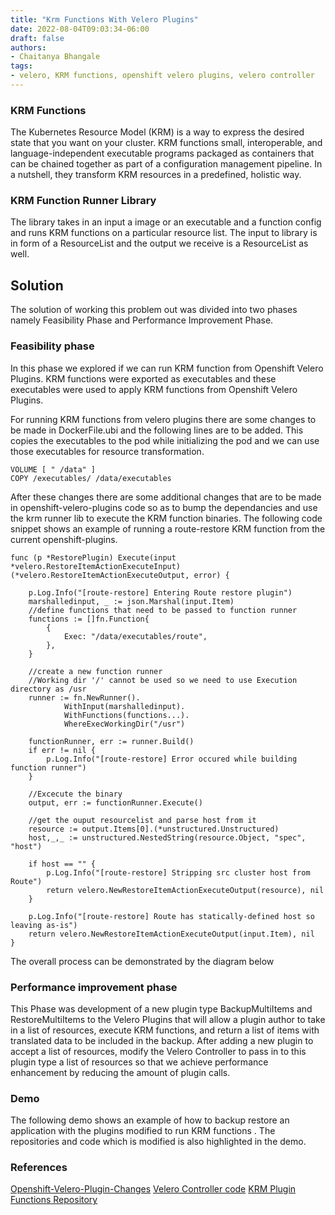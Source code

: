 ```yaml
---
title: "Krm Functions With Velero Plugins"
date: 2022-08-04T09:03:34-06:00
draft: false
authors:
- Chaitanya Bhangale
tags:
- velero, KRM functions, openshift velero plugins, velero controller
---
```

### KRM Functions
The Kubernetes Resource Model (KRM) is a way to express the desired state that you want on your cluster. KRM functions small, interoperable, and language-independent executable programs packaged as containers that can be chained together as part of a configuration management pipeline. In a nutshell, they transform KRM resources in a predefined, holistic way.


### KRM Function Runner Library
The library takes in an input a image or an executable and a function config and runs KRM functions on a particular resource list. The input to library is in form of a ResourceList and the output we receive is a ResourceList as well.

## Solution
The solution of working this problem out was divided into two phases namely Feasibility Phase and Performance Improvement Phase.

### Feasibility phase
In this phase we explored if we can run KRM function from Openshift Velero Plugins. KRM functions were exported as executables and these executables were used to apply KRM functions from Openshift Velero Plugins.

For running KRM functions from velero plugins there are some changes to be made in DockerFile.ubi and the following lines are to be added. This copies the executables  to the pod while initializing the pod and we can use those executables for resource transformation. 

    VOLUME [ " /data" ]
    COPY /executables/ /data/executables

After these changes there are some additional changes that are to be made in openshift-velero-plugins code so as to bump the dependancies and use the krm runner lib to execute the KRM function binaries. The following code snippet shows an example of running a route-restore KRM function from the current openshift-plugins.

    func (p *RestorePlugin) Execute(input *velero.RestoreItemActionExecuteInput) (*velero.RestoreItemActionExecuteOutput, error) {
    
    	p.Log.Info("[route-restore] Entering Route restore plugin")
    	marshalledinput, _ := json.Marshal(input.Item)
    	//define functions that need to be passed to function runner
    	functions := []fn.Function{
    		{
    			Exec: "/data/executables/route",
    		},
    	}
    
    	//create a new function runner
    	//Working dir '/' cannot be used so we need to use Execution directory as /usr
    	runner := fn.NewRunner().
    			WithInput(marshalledinput).
    			WithFunctions(functions...).
    			WhereExecWorkingDir("/usr")
    
    	functionRunner, err := runner.Build()
    	if err != nil {
    		p.Log.Info("[route-restore] Error occured while building function runner")
    	}
    
    	//Excecute the binary
    	output, err := functionRunner.Execute()
    
    	//get the ouput resourcelist and parse host from it 
    	resource := output.Items[0].(*unstructured.Unstructured)
    	host,_,_ := unstructured.NestedString(resource.Object, "spec", "host")
    
    	if host == "" {
    		p.Log.Info("[route-restore] Stripping src cluster host from Route")
    		return velero.NewRestoreItemActionExecuteOutput(resource), nil
    	}
    
    	p.Log.Info("[route-restore] Route has statically-defined host so leaving as-is")
    	return velero.NewRestoreItemActionExecuteOutput(input.Item), nil
    }

The overall process can be demonstrated by the diagram below

### Performance improvement phase
This Phase was development of a new plugin type BackupMultiItems and RestoreMultiItems to the Velero Plugins that will allow a plugin author to take in a list of resources, execute KRM functions, and return a list of items with translated data to be included in the backup. After adding a new plugin to accept a list of resources, modify the Velero Controller to pass in to this plugin type a list of resources so that we achieve performance enhancement by reducing the amount of plugin calls.

### Demo
The following demo shows an example of how to backup restore an application with the plugins modified to run KRM functions . The repositories and code which is modified is also highlighted in the demo.


### References
[Openshift-Velero-Plugin-Changes](https://github.com/openshift/openshift-velero-plugin/pull/160 "Openshift-Velero-Plugin-Changes")
[Velero Controller code](https://github.com/vmware-tanzu/velero "Velero Controller code")
[KRM Plugin Functions Repository](https://github.com/chaitanyab2311/plugin-krm-functions "KRM Plugin Functions Repository")







